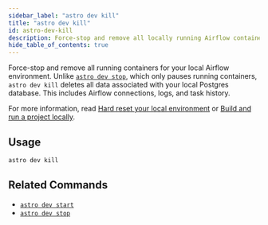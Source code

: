 ```yaml
---
sidebar_label: "astro dev kill"
title: "astro dev kill"
id: astro-dev-kill
description: Force-stop and remove all locally running Airflow containers.
hide_table_of_contents: true
---
```


Force-stop and remove all running containers for your local Airflow environment. Unlike [`astro dev stop`](astro-dev-stop.md), which only pauses running containers, `astro dev kill` deletes all data associated with your local Postgres database. This includes Airflow connections, logs, and task history.

For more information, read [Hard reset your local environment](test-and-troubleshoot-locally.md#hard-reset-your-local-environment) or [Build and run a project locally](develop-project.md#build-and-run-a-project-locally).

## Usage

```sh
astro dev kill
```

## Related Commands

- [`astro dev start`](cli/astro-dev-start.md)
- [`astro dev stop`](cli/astro-dev-stop.md)
